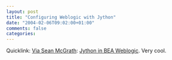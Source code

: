 ```yaml
---
layout: post
title: "Configuring Weblogic with Jython"
date: "2004-02-06T09:02:00+01:00"
comments: false
categories: 
---
```


<p>Quicklink: <a href="http://seanmcgrath.blogspot.com/archives/2004_02_01_seanmcgrath_archive.html#107599329963437500">Via Sean McGrath</a>: <a href="http://dev2dev.com/codelibrary/code/wlst.jsp">Jython in BEA Weblogic</a>. Very cool.</p>


